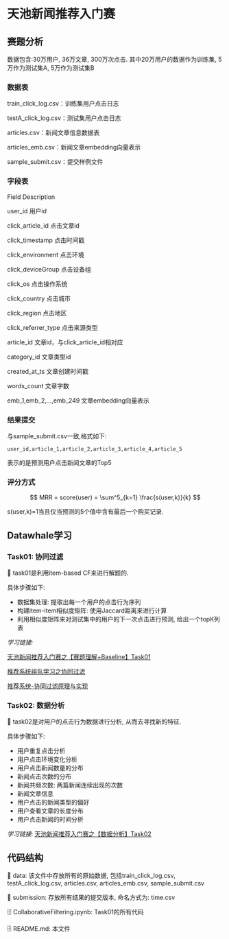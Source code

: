 # 天池新闻推荐入门赛

## 赛题分析

数据包含:30万用户, 36万文章, 300万次点击.
其中20万用户的数据作为训练集, 5万作为测试集A, 5万作为测试集B

### 数据表

train_click_log.csv：训练集用户点击日志

testA_click_log.csv：测试集用户点击日志

articles.csv：新闻文章信息数据表

articles_emb.csv：新闻文章embedding向量表示

sample_submit.csv：提交样例文件

### 字段表

Field	Description

user_id	用户id

click_article_id	点击文章id

click_timestamp	点击时间戳

click_environment	点击环境

click_deviceGroup	点击设备组

click_os	点击操作系统

click_country	点击城市

click_region	点击地区

click_referrer_type	点击来源类型

article_id	文章id，与click_article_id相对应

category_id	文章类型id

created_at_ts	文章创建时间戳

words_count	文章字数

emb_1,emb_2,…,emb_249	文章embedding向量表示

### 结果提交

与sample_submit.csv一致,格式如下:
```
user_id,article_1,article_2,article_3,article_4,article_5
```
表示的是预测用户点击新闻文章的Top5

### 评分方式

$$
MRR = score(user) = \sum^5_{k=1} \frac{s(user,k)}{k}
$$

s(user,k)=1当且仅当预测的5个值中含有最后一个购买记录.



## Datawhale学习

### Task01: 协同过滤

:bookmark_tabs: task01是利用item-based CF来进行解题的.

具体步骤如下:

- 数据集处理: 提取出每一个用户的点击行为序列
- 构建item-item相似度矩阵: 使用Jaccard距离来进行计算
- 利用相似度矩阵来对测试集中的用户的下一次点击进行预测, 给出一个topK列表

_学习链接:_

[天池新闻推荐入门赛之【赛题理解+Baseline】Task01](http://datawhale.club/t/topic/196)

[推荐系统组队学习之协同过滤](http://datawhale.club/t/topic/41)

[推荐系统-协同过滤原理与实现](https://www.cnblogs.com/NeilZhang/p/9900537.html)

### Task02: 数据分析
:bookmark_tabs: task02是对用户的点击行为数据进行分析, 从而去寻找新的特征.

具体步骤如下:

- 用户重复点击分析
- 用户点击环境变化分析
- 用户点击新闻数量的分布
- 新闻点击次数的分布
- 新闻共频次数: 两篇新闻连续出现的次数
- 新闻文章信息
- 用户点击的新闻类型的偏好
- 用户查看文章的长度分布
- 用户点击新闻的时间分析

_学习链接_:
[天池新闻推荐入门赛之【数据分析】Task02](http://datawhale.club/t/topic/197)

## 代码结构

:file_folder: data: 该文件中存放所有的原始数据, 包括train_click_log.csv, testA_click_log.csv, articles.csv, articles_emb.csv, sample_submit.csv

:file_folder: submission: 存放所有结果的提交版本, 命名方式为: time.csv

:file_cabinet: CollaborativeFiltering.ipynb: Task01的所有代码

:file_cabinet: README.md: 本文件



